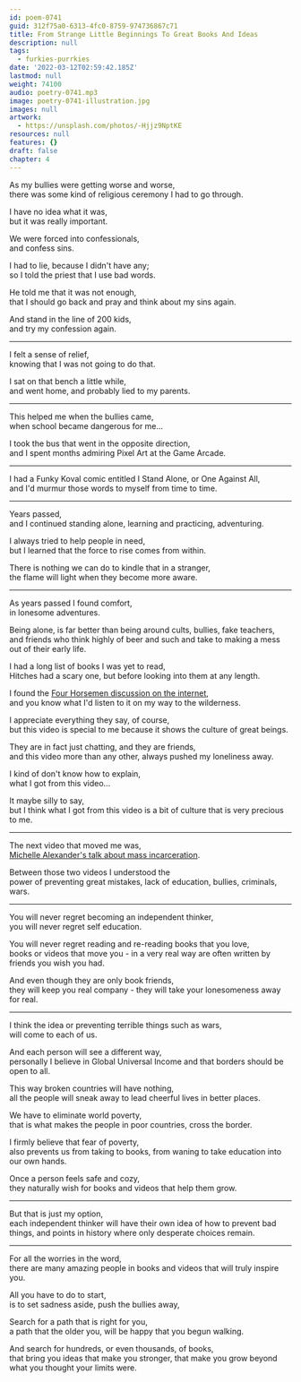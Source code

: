 ```yaml
---
id: poem-0741
guid: 312f75a0-6313-4fc0-8759-974736867c71
title: From Strange Little Beginnings To Great Books And Ideas
description: null
tags:
  - furkies-purrkies
date: '2022-03-12T02:59:42.185Z'
lastmod: null
weight: 74100
audio: poetry-0741.mp3
image: poetry-0741-illustration.jpg
images: null
artwork:
  - https://unsplash.com/photos/-Hjjz9NptKE
resources: null
features: {}
draft: false
chapter: 4
---
```


As my bullies were getting worse and worse,\
there was some kind of religious ceremony I had to go through.

I have no idea what it was,\
but it was really important.

We were forced into confessionals,\
and confess sins.

I had to lie, because I didn't have any;\
so I told the priest that I use bad words.

He told me that it was not enough,\
that I should go back and pray and think about my sins again.

And stand in the line of 200 kids,\
and try my confession again.

---

I felt a sense of relief,\
knowing that I was not going to do that.

I sat on that bench a little while,\
and went home, and probably lied to my parents.

---

This helped me when the bullies came,\
when school became dangerous for me...

I took the bus that went in the opposite direction,\
and I spent months admiring Pixel Art at the Game Arcade.

---

I had a Funky Koval comic entitled I Stand Alone, or One Against All,\
and I'd murmur those words to myself from time to time.

---

Years passed,\
and I continued standing alone, learning and practicing, adventuring.

I always tried to help people in need,\
but I learned that the force to rise comes from within.

There is nothing we can do to kindle that in a stranger,\
the flame will light when they become more aware.

---

As years passed I found comfort,\
in lonesome adventures.

Being alone, is far better than being around cults, bullies, fake teachers,\
and friends who think highly of beer and such and take to making a mess out of their early life.

I had a long list of books I was yet to read,\
Hitches had a scary one, but before looking into them at any length.

I found the [Four Horsemen discussion on the internet](https://www.youtube.com/watch?v=UgkAHehlzzo),\
and you know what I'd listen to it on my way to the wilderness.

I appreciate everything they say, of course,\
but this video is special to me because it shows the culture of great beings.

They are in fact just chatting, and they are friends,\
and this video more than any other, always pushed my loneliness away.

I kind of don't know how to explain,\
what I got from this video...

It maybe silly to say,\
but I think what I got from this video is a bit of culture that is very precious to me.

---

The next video that moved me was,\
[Michelle Alexander's talk about mass incarceration](https://www.youtube.com/watch?v=SQ6H-Mz6hgw).

Between those two videos I understood the\
power of preventing great mistakes, lack of education, bullies, criminals, wars.

---

You will never regret becoming an independent thinker,\
you will never regret self education.

You will never regret reading and re-reading books that you love,\
books or videos that move you - in a very real way are often written by friends you wish you had.

And even though they are only book friends,\
they will keep you real company - they will take your lonesomeness away for real.

---

I think the idea or preventing terrible things such as wars,\
will come to each of us.

And each person will see a different way,\
personally I believe in Global Universal Income and that borders should be open to all.

This way broken countries will have nothing,\
all the people will sneak away to lead cheerful lives in better places.

We have to eliminate world poverty,\
that is what makes the people in poor countries, cross the border.

I firmly believe that fear of poverty,\
also prevents us from taking to books, from waning to take education into our own hands.

Once a person feels safe and cozy,\
they naturally wish for books and videos that help them grow.

---

But that is just my option,\
each independent thinker will have their own idea of how to prevent bad things, and points in history where only desperate choices remain.

---

For all the worries in the word,\
there are many amazing people in books and videos that will truly inspire you.

All you have to do to start,\
is to set sadness aside, push the bullies away,

Search for a path that is right for you,\
a path that the older you, will be happy that you begun walking.

And search for hundreds, or even thousands, of books,\
that bring you ideas that make you stronger, that make you grow beyond what you thought your limits were.
